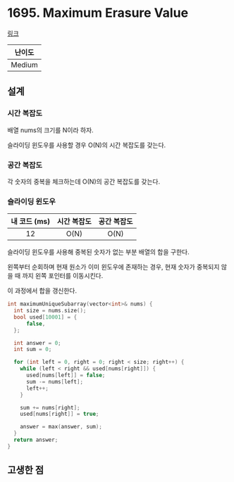 # 1695. Maximum Erasure Value

[링크](https://leetcode.com/problems/maximum-erasure-value/description/)

| 난이도 |
| :----: |
| Medium |

## 설계

### 시간 복잡도

배열 nums의 크기를 N이라 하자.

슬라이딩 윈도우를 사용할 경우 O(N)의 시간 복잡도를 갖는다.

### 공간 복잡도

각 숫자의 중복을 체크하는데 O(N)의 공간 복잡도를 갖는다.

### 슬라이딩 윈도우

| 내 코드 (ms) | 시간 복잡도 | 공간 복잡도 |
| :----------: | :---------: | :---------: |
|      12      |    O(N)     |    O(N)     |

슬라이딩 윈도우를 사용해 중복된 숫자가 없는 부분 배열의 합을 구한다.

왼쪽부터 순회하며 현재 원소가 이미 윈도우에 존재하는 경우, 현재 숫자가 중복되지 않을 때 까지 왼쪽 포인터를 이동시킨다.

이 과정에서 합을 갱신한다.

```cpp
int maximumUniqueSubarray(vector<int>& nums) {
  int size = nums.size();
  bool used[10001] = {
      false,
  };

  int answer = 0;
  int sum = 0;

  for (int left = 0, right = 0; right < size; right++) {
    while (left < right && used[nums[right]]) {
      used[nums[left]] = false;
      sum -= nums[left];
      left++;
    }

    sum += nums[right];
    used[nums[right]] = true;

    answer = max(answer, sum);
  }
  return answer;
}
```

## 고생한 점
